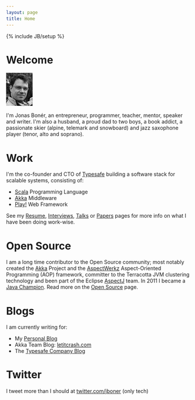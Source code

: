 ```yaml
---
layout: page
title: Home
---
```

{% include JB/setup %}

<h1 id='welcome'>Welcome</h1>

<img class='inset left' title='Mark Reid' src='/images/jonas_bw_small.JPG' alt='Photo of Jonas' />

I'm Jonas Bonér, an entrepreneur, programmer, teacher, mentor, speaker and writer. I'm also a husband, a proud dad to two boys, a book addict, a passionate skier (alpine, telemark and snowboard) and jazz saxophone player (tenor, alto and soprano).

<div class='section'>
<h1 id='work'>Work</h1>
I'm the co-founder and CTO of <a href="http://typesafe.com">Typesafe</a> building a software stack for scalable systems, consisting of: 
<ul class='compact recent'>
  <li><a href="http://www.scala-lang.org">Scala</a> Programming Language</li>
  <li><a href="http://akka.io">Akka</a> Middleware</li>
  <li><a href="http://www.playframework.org/">Play!</a> Web Framework</li>
</ul>
See my <a href="/resume.html">Resume</a>, <a href="/interviews.html">Interviews</a>, <a href="/talks.html">Talks</a> or <a href="/papers.html">Papers</a> pages for more info on what I have been doing work-wise.
</div>

<div class='section'>
<h1 id='oss'>Open Source</h1>
I am a long time contributor to the Open Source community; most notably created the <a href="http://akka.io">Akka</a> Project and the <a href="http://aspectwerkz.codehaus.org">AspectWerkz</a> Aspect-Oriented Programming (AOP) framework, committer to the Terracotta JVM clustering technology and been part of the Eclipse <a href="http://eclipse.org/aspectj">AspectJ</a> team. In 2011 I became a <a href="http://java.net/website/java-champions/bios.html#Boner">Java Champion</a>.
Read more on the <a href="/opensource.html">Open Source</a> page.
</div>

<div class='section'>
<h1 id='blogs'>Blogs</h1>
I am currently writing for:
<ul class='compact recent'>
  <li>My <a href="/archive.html">Personal Blog</a></li>
  <li>Akka Team Blog: <a href="http://letitcrash.com">letitcrash.com</a></li>
  <li>The <a href="http://blog.typesafe.com/">Typesafe Company Blog</a></li>
</ul>
</div>

<div class='section'>
<h1 id='twitter'>Twitter</h1>
<p>I tweet more than I should at <a href='http://twitter.com/jboner'>twitter.com/jboner</a> (only tech)</p>
</div>
